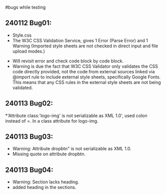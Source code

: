 #bugs while testing

## 240112 Bug01:
* Style.css
* The W3C CSS Validation Service, gives 1 Error (Parse Error) and 1 Warning (Imported style sheets are not checked in direct input and file upload modes.)
<!-- Add image -->
* Will revisit error and check code block by code block. 
* Warning is due the fact that W3C CSS Validator only validates the CSS code directly provided, not the code from external sources linked via @import rule to include external style sheets, specifically Google Fonts. This means that any CSS rules in the external style sheets are not being validated.

## 240113 Bug02:
*'Attribute class:'logo-img' is not serializable as XML 1.0', used colon instead of =.
In a class attribute for logo-img.

## 240113 Bug03:
* Warning: Attribute dropbtn" is not serializable as XML 1.0.
* Missing quote on attribute dropbtn.

## 240113 Bug04:
* Warning: Section lacks heading.
* added heading in the sections.